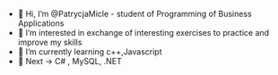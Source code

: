 - 👋 Hi, I’m @PatrycjaMicle - student of Programming of Business Applications
- 👀 I’m interested in exchange of interesting exercises to practice and improve my skills
- 🌱 I’m currently learning c++,Javascript
- 🌱 Next -> C# , MySQL, .NET

<!---
PatrycjaMicle/PatrycjaMicle is a ✨ special ✨ repository because its `README.md` (this file) appears on your GitHub profile.
You can click the Preview link to take a look at your changes.
--->
